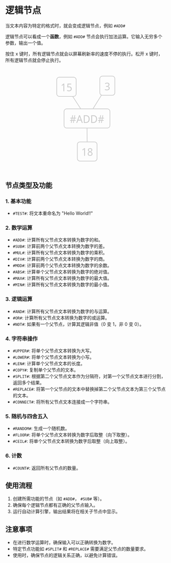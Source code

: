 # 逻辑节点

当文本内容为特定的格式时，就会变成逻辑节点，例如 `#ADD#`

逻辑节点可以看成一个**函数**，例如 `#ADD#` 节点会执行加法运算。它输入无穷多个参数，输出一个值。

按住 x 键时，所有逻辑节点就会以屏幕刷新率的速度不停的执行。松开 x 键时，所有逻辑节点就会停止执行。

<center>
<svg xmlns="http://www.w3.org/2000/svg" width="242.24708807786283" height="322.4351721380481" viewBox="-5685.945267252739 1697.118910306965 242.24708807786283 322.4351721380481"><rect x="-5655.945267252739" y="1727.118910306965" width="60.95997619628906" height="60" rx="8" ry="8" fill="rgba(0, 0, 0, 0)" stroke="rgba(204, 204, 204, 1)" stroke-width="2"></rect><text x="-5625.465279154594" y="1771.118910306965" fill="rgba(204, 204, 204, 1)" font-size="32" text-anchor="middle" font-weight="500" font-family="system-ui">15</text><rect x="-5520.866178442454" y="1723.6797655051225" width="47.167999267578125" height="60" rx="8" ry="8" fill="rgba(0, 0, 0, 0)" stroke="rgba(204, 204, 204, 1)" stroke-width="2"></rect><text x="-5497.282178808665" y="1767.6797655051225" fill="rgba(204, 204, 204, 1)" font-size="32" text-anchor="middle" font-weight="500" font-family="system-ui">3</text><rect x="-5633.008738932295" y="1826.138781898565" width="143.8399658203125" height="60" rx="8" ry="8" fill="rgba(0, 0, 0, 0)" stroke="rgba(204, 204, 204, 1)" stroke-width="2"></rect><text x="-5561.088756022139" y="1870.138781898565" fill="rgba(204, 204, 204, 1)" font-size="32" text-anchor="middle" font-weight="500" font-family="system-ui">#ADD#</text><rect x="-5591.342072265628" y="1929.5540824450131" width="61.855987548828125" height="60" rx="8" ry="8" fill="rgba(0, 0, 0, 0)" stroke="rgba(204, 204, 204, 1)" stroke-width="2"></rect><text x="-5560.414078491214" y="1973.5540824450131" fill="rgba(204, 204, 204, 1)" font-size="32" text-anchor="middle" font-weight="500" font-family="system-ui">18</text><line x1="-5605.961156770562" y1="1787.118910306965" x2="-5580.592878406171" y2="1826.138781898565" stroke="rgba(204, 204, 204, 1)" stroke-width="2"></line><line x1="-5515.96474461677" y1="1783.6797655051225" x2="-5542.406190214034" y2="1826.138781898565" stroke="rgba(204, 204, 204, 1)" stroke-width="2"></line><line x1="-5560.893037150552" y1="1886.138781898565" x2="-5560.609797362801" y2="1929.5540824450131" stroke="rgba(204, 204, 204, 1)" stroke-width="2"></line></svg>
</center>

## 节点类型及功能

### 1. 基本功能

- `#TEST#`: 将文本重命名为 "Hello World!!"

### 2. 数学运算

- `#ADD#`: 计算所有父节点文本转换为数字的和。
- `#SUB#`: 计算前两个父节点文本转换为数字的差。
- `#MUL#`: 计算所有父节点文本转换为数字的乘积。
- `#DIV#`: 计算前两个父节点文本转换为数字的商。
- `#MOD#`: 计算前两个父节点文本转换为数字的余数。
- `#ABS#`: 计算单个父节点文本转换为数字的绝对值。
- `#MAX#`: 计算所有父节点文本转换为数字的最大值。
- `#MIN#`: 计算所有父节点文本转换为数字的最小值。

### 3. 逻辑运算

- `#AND#`: 计算所有父节点文本转换为数字的与运算。
- `#OR#`: 计算所有父节点文本转换为数字的或运算。
- `#NOT#`: 如果有一个父节点，计算其逻辑非值（0 变 1，非 0 变 0）。

### 4. 字符串操作

- `#UPPER#`: 将单个父节点文本转换为大写。
- `#LOWER#`: 将单个父节点文本转换为小写。
- `#LEN#`: 计算单个父节点文本的长度。
- `#COPY#`: 复制单个父节点的文本。
- `#SPLIT#`: 根据第二个父节点文本作为分隔符，对第一个父节点文本进行分割，返回多个结果。
- `#REPLACE#`: 将第一个父节点的文本中替换掉第二个父节点文本为第三个父节点的文本。
- `#CONNECT#`: 将所有父节点文本连接成一个字符串。

### 5. 随机与四舍五入

- `#RANDOM#`: 生成一个随机数。
- `#FLOOR#`: 将单个父节点文本转换为数字后取整（向下取整）。
- `#CEIL#`: 将单个父节点文本转换为数字后取整（向上取整）。

### 6. 计数

- `#COUNT#`: 返回所有父节点的数量。

## 使用流程

1. 创建所需功能的节点（如 `#ADD#`， `#SUB#` 等）。
2. 确保每个逻辑节点都有正确的父节点输入。
3. 运行自动计算引擎，输出结果将在相关子节点中显示。

## 注意事项

- 在进行数学运算时，确保输入可以正确转换为数字。
- 特定节点功能如 `#SPLIT#` 和 `#REPLACE#` 需要满足父节点的数量要求。
- 使用时，确保节点的逻辑关系正确，以避免计算错误。

